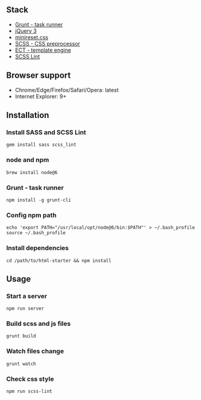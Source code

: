 ## Stack

* [Grunt - task runner](https://gruntjs.com/)
* [jQuery 3](https://jquery.com/)
* [minireset.css](https://github.com/jgthms/minireset.css/blob/master/minireset.css)
* [SCSS - CSS preprocessor](http://sass-lang.com/)
* [ECT - template engine](http://ectjs.com/)
* [SCSS Lint](https://github.com/brigade/scss-lint)

## Browser support

* Chrome/Edge/Firefox/Safari/Opera: latest
* Internet Explorer: 9+

## Installation

### Install SASS and SCSS Lint
```
gem install sass scss_lint
```

### node and npm
```
brew install node@6
```

### Grunt - task runner
```
npm install -g grunt-cli
```

### Config npm path
```
echo 'export PATH="/usr/local/opt/node@6/bin:$PATH"' > ~/.bash_profile
source ~/.bash_profile
```

### Install dependencies
```
cd /path/to/html-starter && npm install
```

## Usage

### Start a server
```
npm run server
```

### Build scss and js files
```
grunt build
```

### Watch files change
```
grunt watch
```

### Check css style
```
npm run scss-lint
```
